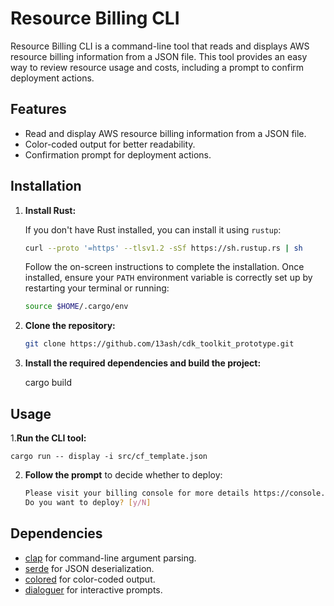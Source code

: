 # Resource Billing CLI

Resource Billing CLI is a command-line tool that reads and displays AWS resource billing information from a JSON file. This tool provides an easy way to review resource usage and costs, including a prompt to confirm deployment actions.

## Features

- Read and display AWS resource billing information from a JSON file.
- Color-coded output for better readability.
- Confirmation prompt for deployment actions.

## Installation

1. **Install Rust:**

   If you don't have Rust installed, you can install it using `rustup`:

    ```sh
    curl --proto '=https' --tlsv1.2 -sSf https://sh.rustup.rs | sh
    ```

   Follow the on-screen instructions to complete the installation. Once installed, ensure your `PATH` environment variable is correctly set up by restarting your terminal or running:

    ```sh
    source $HOME/.cargo/env
    ```

2. **Clone the repository:**

    ```sh
    git clone https://github.com/13ash/cdk_toolkit_prototype.git
    ```

3. **Install the required dependencies and build the project:**

    cargo build

## Usage

1.**Run the CLI tool:**

    cargo run -- display -i src/cf_template.json

2. **Follow the prompt** to decide whether to deploy:

    ```sh
    Please visit your billing console for more details https://console.aws.amazon.com/console/home?nc2=h_ct&src=header-signin
    Do you want to deploy? [y/N]
    ```

## Dependencies

- [clap](https://crates.io/crates/clap) for command-line argument parsing.
- [serde](https://crates.io/crates/serde) for JSON deserialization.
- [colored](https://crates.io/crates/colored) for color-coded output.
- [dialoguer](https://crates.io/crates/dialoguer) for interactive prompts.
